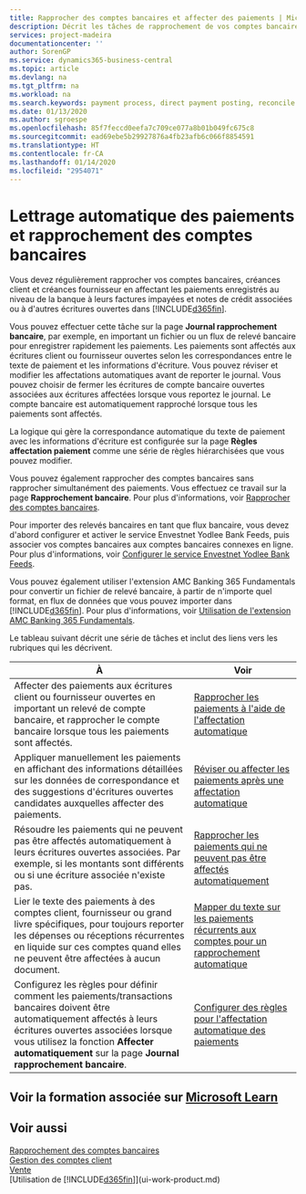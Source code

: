 ```yaml
---
title: Rapprocher des comptes bancaires et affecter des paiements | Microsoft Docs
description: Décrit les tâches de rapprochement de vos comptes bancaires, client et fournisseur, reporter des règlements ou des frais et affecter des paiements automatiquement.
services: project-madeira
documentationcenter: ''
author: SorenGP
ms.service: dynamics365-business-central
ms.topic: article
ms.devlang: na
ms.tgt_pltfrm: na
ms.workload: na
ms.search.keywords: payment process, direct payment posting, reconcile payment, expenses, cash receipts
ms.date: 01/13/2020
ms.author: sgroespe
ms.openlocfilehash: 85f7feccd0eefa7c709ce077a8b01b049fc675c8
ms.sourcegitcommit: ead69ebe5b29927876a4fb23afb6c066f8854591
ms.translationtype: HT
ms.contentlocale: fr-CA
ms.lasthandoff: 01/14/2020
ms.locfileid: "2954071"
---
```

# <a name="applying-payments-automatically-and-reconciling-bank-accounts"></a>Lettrage automatique des paiements et rapprochement des comptes bancaires
Vous devez régulièrement rapprocher vos comptes bancaires, créances client et créances fournisseur en affectant les paiements enregistrés au niveau de la banque à leurs factures impayées et notes de crédit associées ou à d'autres écritures ouvertes dans [!INCLUDE[d365fin](includes/d365fin_md.md)].  

Vous pouvez effectuer cette tâche sur la page **Journal rapprochement bancaire**, par exemple, en important un fichier ou un flux de relevé bancaire pour enregistrer rapidement les paiements. Les paiements sont affectés aux écritures client ou fournisseur ouvertes selon les correspondances entre le texte de paiement et les informations d'écriture. Vous pouvez réviser et modifier les affectations automatiques avant de reporter le journal. Vous pouvez choisir de fermer les écritures de compte bancaire ouvertes associées aux écritures affectées lorsque vous reportez le journal. Le compte bancaire est automatiquement rapproché lorsque tous les paiements sont affectés.

La logique qui gère la correspondance automatique du texte de paiement avec les informations d'écriture est configurée sur la page **Règles affectation paiement** comme une série de règles hiérarchisées que vous pouvez modifier.

Vous pouvez également rapprocher des comptes bancaires sans rapprocher simultanément des paiements. Vous effectuez ce travail sur la page **Rapprochement bancaire**. Pour plus d'informations, voir [Rapprocher des comptes bancaires](bank-how-reconcile-bank-accounts-separately.md).   

Pour importer des relevés bancaires en tant que flux bancaire, vous devez d'abord configurer et activer le service Envestnet Yodlee Bank Feeds, puis associer vos comptes bancaires aux comptes bancaires connexes en ligne. Pour plus d'informations, voir [Configurer le service Envestnet Yodlee Bank Feeds](bank-how-setup-bank-statement-service.md).  

Vous pouvez également utiliser l'extension AMC Banking 365 Fundamentals pour convertir un fichier de relevé bancaire, à partir de n'importe quel format, en flux de données que vous pouvez importer dans [!INCLUDE[d365fin](includes/d365fin_md.md)]. Pour plus d'informations, voir [Utilisation de l'extension AMC Banking 365 Fundamentals](ui-extensions-amc-banking.md).  

Le tableau suivant décrit une série de tâches et inclut des liens vers les rubriques qui les décrivent.  

| À | Voir |
| --- | --- |
| Affecter des paiements aux écritures client ou fournisseur ouvertes en important un relevé de compte bancaire, et rapprocher le compte bancaire lorsque tous les paiements sont affectés. |[Rapprocher les paiements à l'aide de l'affectation automatique](receivables-how-reconcile-payments-auto-application.md) |
| Appliquer manuellement les paiements en affichant des informations détaillées sur les données de correspondance et des suggestions d'écritures ouvertes candidates auxquelles affecter des paiements. |[Réviser ou affecter les paiements après une affectation automatique](receivables-how-review-apply-payments-auto-application.md) |
| Résoudre les paiements qui ne peuvent pas être affectés automatiquement à leurs écritures ouvertes associées. Par exemple, si les montants sont différents ou si une écriture associée n'existe pas. |[Rapprocher les paiements qui ne peuvent pas être affectés automatiquement](receivables-how-reconcile-payments-cannot-apply-auto.md) |
| Lier le texte des paiements à des comptes client, fournisseur ou grand livre spécifiques, pour toujours reporter les dépenses ou réceptions récurrentes en liquide sur ces comptes quand elles ne peuvent être affectées à aucun document. |[Mapper du texte sur les paiements récurrents aux comptes pour un rapprochement automatique](receivables-how-map-text-recurring-payments-accounts-auto-reconcilliation.md) |
|Configurez les règles pour définir comment les paiements/transactions bancaires doivent être automatiquement affectés à leurs écritures ouvertes associées lorsque vous utilisez la fonction **Affecter automatiquement** sur la page **Journal rapprochement bancaire**.|[Configurer des règles pour l'affectation automatique des paiements](receivables-how-set-up-payment-application-rules.md)|

## <a name="see-related-training-at-microsoft-learn"></a>Voir la formation associée sur [Microsoft Learn](/learn/modules/use-journals-dynamics-365-business-central/index)

## <a name="see-also"></a>Voir aussi
[Rapprochement des comptes bancaires](bank-how-reconcile-bank-accounts-separately.md)  
[Gestion des comptes client](receivables-manage-receivables.md)  
[Vente](sales-manage-sales.md)  
[Utilisation de [!INCLUDE[d365fin](includes/d365fin_md.md)]](ui-work-product.md)
